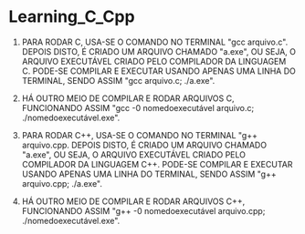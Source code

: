 # Learning_C_Cpp

1. PARA RODAR C, USA-SE O COMANDO NO TERMINAL "gcc arquivo.c". DEPOIS DISTO, É CRIADO UM ARQUIVO CHAMADO "a.exe", OU SEJA, O ARQUIVO EXECUTÁVEL CRIADO PELO COMPILADOR DA LINGUAGEM C. PODE-SE COMPILAR E EXECUTAR USANDO APENAS UMA LINHA DO TERMINAL, SENDO ASSIM "gcc arquivo.c; ./a.exe".
2. HÁ OUTRO MEIO DE COMPILAR E RODAR ARQUIVOS C, FUNCIONANDO ASSIM "gcc -0 nomedoexecutável arquivo.c; ./nomedoexecutável.exe".

3. PARA RODAR C++, USA-SE O COMANDO NO TERMINAL "g++ arquivo.cpp. DEPOIS DISTO, É CRIADO UM ARQUIVO CHAMADO "a.exe", OU SEJA, O ARQUIVO EXECUTÁVEL CRIADO PELO COMPILADOR DA LINGUAGEM C++. PODE-SE COMPILAR E EXECUTAR USANDO APENAS UMA LINHA DO TERMINAL, SENDO ASSIM "g++ arquivo.cpp; ./a.exe".
4. HÁ OUTRO MEIO DE COMPILAR E RODAR ARQUIVOS C++, FUNCIONANDO ASSIM "g++ -0 nomedoexecutável arquivo.cpp; ./nomedoexecutável.exe".
